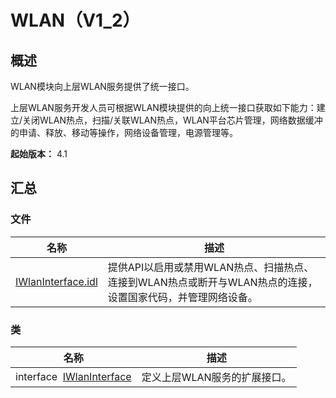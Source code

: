 # WLAN（V1_2）


## 概述

WLAN模块向上层WLAN服务提供了统一接口。

上层WLAN服务开发人员可根据WLAN模块提供的向上统一接口获取如下能力：建立/关闭WLAN热点，扫描/关联WLAN热点，WLAN平台芯片管理，网络数据缓冲的申请、释放、移动等操作，网络设备管理，电源管理等。

**起始版本：** 4.1


## 汇总


### 文件

| 名称 | 描述 | 
| -------- | -------- |
| [IWlanInterface.idl](_i_wlan_interface_8idl_v12.md) | 提供API以启用或禁用WLAN热点、扫描热点、连接到WLAN热点或断开与WLAN热点的连接，设置国家代码，并管理网络设备。 | 


### 类

| 名称 | 描述 | 
| -------- | -------- |
| interface&nbsp;&nbsp;[IWlanInterface](interface_i_wlan_interface_v12.md) | 定义上层WLAN服务的扩展接口。 | 
